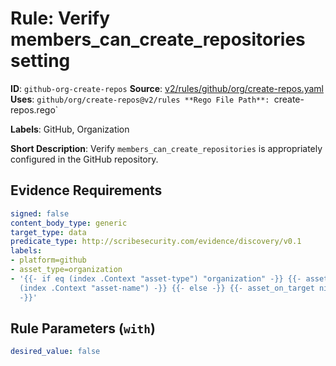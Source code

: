 # Rule: Verify members_can_create_repositories setting

**ID**: `github-org-create-repos`
**Source**: [v2/rules/github/org/create-repos.yaml](https://github.com/scribe-public/sample-policies/v2/rules/github/org/create-repos.yaml)
**Uses**: `github/org/create-repos@v2/rules
**Rego File Path**: `create-repos.rego`

**Labels**: GitHub, Organization

**Short Description**: Verify `members_can_create_repositories` is appropriately configured in the GitHub repository.

## Evidence Requirements

```yaml
signed: false
content_body_type: generic
target_type: data
predicate_type: http://scribesecurity.com/evidence/discovery/v0.1
labels:
- platform=github
- asset_type=organization
- '{{- if eq (index .Context "asset-type") "organization" -}} {{- asset_on_target
  (index .Context "asset-name") -}} {{- else -}} {{- asset_on_target nil -}} {{- end
  -}}'
```
## Rule Parameters (`with`)

```yaml
desired_value: false
```

